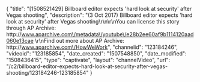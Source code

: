 {
    "title": "[1508521429] Billboard editor expects 'hard look at security' after Vegas shooting",
    "description": "(3 Oct 2017) Billboard editor expects 'hard look at security' after Vegas shooting\r\n\r\nYou can license this story through AP Archive: http:\/\/www.aparchive.com\/metadata\/youtube\/e28b2ee60af9b1114120aad060e13cae \r\nFind out more about AP Archive: http:\/\/www.aparchive.com\/HowWeWork",
    "channelid": "123184246",
    "videoid": "123185854",
    "date_created": "1507548850",
    "date_modified": "1508436415",
    "type": "captivate",
    "layout": "channelVideo",
    "url": "\/c2\/billboard-editor-expects-hard-look-at-security-after-vegas-shooting\/123184246-123185854"
}